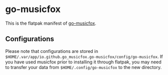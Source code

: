 # go-musicfox

This is the flatpak manifest of [go-musicfox](https://github.com/go-musicfox/go-musicfox).

## Configurations

Please note that configurations are stored in `$HOME/.var/app/io.github.go_musicfox.go-musicfox/config/go-musicfox`. If you have used musicfox prior to installing it through flatpak, you may need to transfer your data from `$HOME/.config/go-musicfox` to the new directory.
